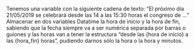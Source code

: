 Tenemos una variable con la siguiente cadena de texto: “El próximo día 21/05/2019 se
celebrará desde las 14 a las 15:30 horas el congreso de …”
Almacenar en dos variables Datatime la hora de inicio y la hora de fin, sabiendo que la fecha
siempre va a ser numérica separada por barras o guiones y las horas van a tener la estructura
“desde las {hora de inicio} a las {hora_fin} horas”, pudiendo darnos sólo la hora o la hora y
minutos.